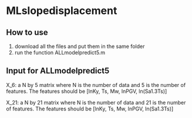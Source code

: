 # MLslopedisplacement


## How to use

1. download all the files and put them in the same folder
2. run the function ALLmodelpredict5.m


## Input for ALLmodelpredict5

X_6: a N by 5 matrix where N is the number of data and 5 is the number of features.
The features should be [lnKy, Ts, Mw, lnPGV, ln(Sa1.3Ts)]

X_21: a N by 21 matrix where N is the number of data and 21 is the number of features.
The features should be [lnKy, Ts, Mw, lnPGV, ln(Sa1.3Ts)]
